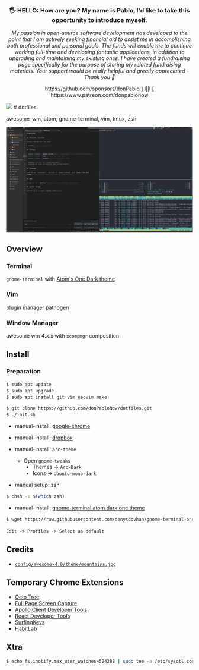 <h3 align="center">🖐️ HELLO: How are you? My name is Pablo, I'd like to take this opportunity to introduce myself.</h3>
<p align="center"><i>My passion in open-source software development has developed to the point that I am actively seeking financial aid to assist me in accomplishing both professional and personal goals. The funds will enable me to continue working full-time and developing fantastic applications, in addition to upgrading and maintaining my existing ones. I have created a fundraising page specifically for the purpose of storing my related fundraising materials. Your support would be really helpful and greatly appreciated - Thank you 🙏</i></p>
<p align="center">https://github.com/sponsors/donPablo ] I||I [ https://www.patreon.com/donpablonow</p>
<img src="https://github.com/donPabloNow/donPabloNow/raw/main/assets/Wave_2400.gif"/>
# dotfiles

awesome-wm, atom, gnome-terminal, vim, tmux, zsh

![screen](/screen.png?raw=true)

## Overview

### Terminal

`gnome-terminal` with [Atom's One Dark theme](https://github.com/denysdovhan/one-gnome-terminal)

### Vim

plugin manager [pathogen](https://github.com/tpope/vim-pathogen)

### Window Manager

awesome wm 4.x.x with `xcompmgr` composition

## Install

### Preparation

```sh
$ sudo apt update
$ sudo apt upgrade
$ sudo apt install git vim neovim make
```

```sh
$ git clone https://github.com/donPabloNow/dotfiles.git
$ ./init.sh
```

- manual-install: [google-chrome](https://www.google.ru/chrome/browser/desktop/)

- manual-install: [dropbox](https://www.dropbox.com)

- manual-install: `arc-theme`
  - Open `gnome-tweaks`
    - Themes -> `Arc-Dark`
    - Icons -> `Ubuntu-mono-dark`

- manual setup: zsh

```sh
$ chsh -s $(which zsh)
```

- manual-install: [gnome-terminal atom dark one theme](https://github.com/denysdovhan/one-gnome-terminal)

```sh
$ wget https://raw.githubusercontent.com/denysdovhan/gnome-terminal-one/master/one-dark.sh && . one-dark.sh
```

`Edit -> Profiles -> Select as default`

## Credits

- [`config/awesome-4.0/theme/mountains.jpg`](https://wallpaperscraft.com/download/mountains_paraglider_top_121654/1920x1200)

## Temporary Chrome Extensions

- [Octo Tree](https://chrome.google.com/webstore/detail/octotree/bkhaagjahfmjljalopjnoealnfndnagc?hl=ru)
- [Full Page Screen Capture](https://chrome.google.com/webstore/detail/full-page-screen-capture/fdpohaocaechififmbbbbbknoalclacl)
- [Apollo Client Developer Tools](https://chrome.google.com/webstore/detail/apollo-client-developer-t/jdkknkkbebbapilgoeccciglkfbmbnfm)
- [React Developer Tools](https://chrome.google.com/webstore/detail/react-developer-tools/fmkadmapgofadopljbjfkapdkoienihi?hl=en)
- [SurfingKeys](https://github.com/brookhong/Surfingkeys)
- [HabitLab](https://chrome.google.com/webstore/detail/habitlab/obghclocpdgcekcognpkblghkedcpdgd?hl=en)

## Xtra

```sh
$ echo fs.inotify.max_user_watches=524288 | sudo tee -a /etc/sysctl.conf && sudo sysctl -p
```
